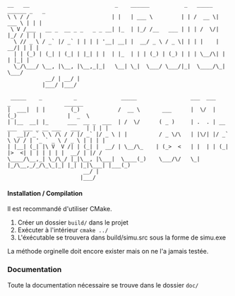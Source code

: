 ```
__   __                           _    ______           _   _____ ______ _   _ 
\ \ / /                          | |   | ___ \         | | /  __ \| ___ \ | | |
 \ V /___   __ _  __ _ _   _ _ __| |_  | |_/ /__   ___ | | | /  \/| |_/ / | | |
  \ // _ \ / _` |/ _` | | | | '__| __| |  __/ _ \ / _ \| | | |    |  __/| | | |
  | | (_) | (_| | (_| | |_| | |  | |_  | | | (_) | (_) | | | \__/\| |   | |_| |
  \_/\___/ \__, |\__, |\__,_|_|   \__| \_|  \___/ \___/|_|  \____/\_|    \___/ 
            __/ | __/ |                                                        
           |___/ |___/                                                         

 _____    _          _              _____                 ___  ___           _                 ______ 
|  ___|  | |        (_)            /  __ \       ___      |  \/  |          (_)                |  _  \
| |__  __| |_      ___  __ _  ___  | /  \/      ( _ )     | .  . | __ ___  ___ _ __ ___   ___  | | | |
|  __|/ _` \ \ /\ / / |/ _` |/ _ \ | |          / _ \/\   | |\/| |/ _` \ \/ / | '_ ` _ \ / _ \ | | | |
| |__| (_| |\ V  V /| | (_| |  __/ | \__/\_    | (_>  <   | |  | | (_| |>  <| | | | | | |  __/ | |/ / 
\____/\__,_| \_/\_/ |_|\__, |\___|  \____(_)    \___/\/   \_|  |_/\__,_/_/\_\_|_| |_| |_|\___| |___(_)
                        __/ |                                                                         
                       |___/                                                                          

```
#### Installation / Compilation

Il est recommandé d'utiliser CMake. 

1. Créer un dossier `build/` dans le projet
2. Exécuter à l'intérieur `cmake ../`
3. L'éxécutable se trouvera dans build/simu.src sous la forme de simu.exe

La méthode orginelle doit encore exister mais on ne l'a jamais testée.

### Documentation
 
Toute la documentation nécessaire se trouve dans le dossier `doc/`
